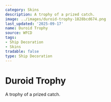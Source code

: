 ```yaml
---
category: Skins
description: A trophy of a prized catch.
image: ../images/duroid-trophy-1828bcd674.png
last_updated: '2025-09-17'
name: Duroid Trophy
source: WFCD
tags:
- Ship Decoration
- Skins
tradable: false
type: Ship Decoration
---
```


# Duroid Trophy

A trophy of a prized catch.

